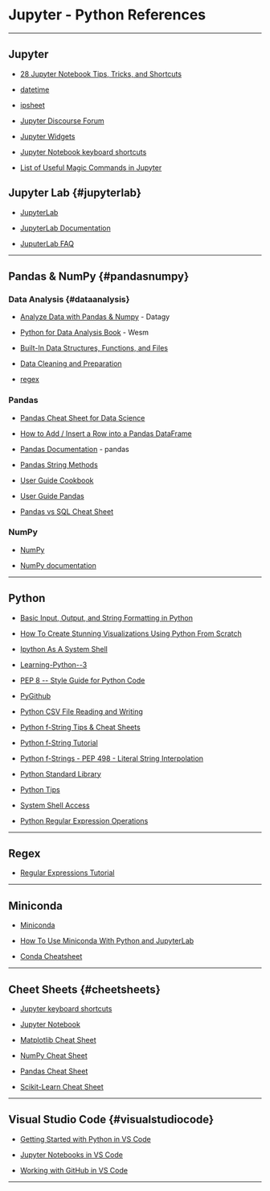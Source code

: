 # Jupyter - Python References

------------------------------------------------------------------------

## Jupyter

-   [28 Jupyter Notebook Tips, Tricks, and
    Shortcuts](https://www.dataquest.io/blog/jupyter-notebook-tips-tricks-shortcuts/)

-   [datetime](https://docs.python.org/3/library/datetime.html#module-datetime)

-   [ipsheet](https://ipysheet.readthedocs.io/en/stable/)

-   [Jupyter Discourse
    Forum](https://discourse.jupyter.org/c/jupyterlab/17)

-   [Jupyter
    Widgets](https://ipywidgets.readthedocs.io/en/latest/index.html)

-   [Jupyter Notebook keyboard
    shortcuts](https://defkey.com/jupyter-notebook-shortcuts)

-   [List of Useful Magic Commands in
    Jupyter](https://coderzcolumn.com/tutorials/python/list-of-useful-magic-commands-in-jupyter-notebook-lab)

## Jupyter Lab {#jupyterlab}

-   [JupyterLab](https://pypi.org/project/jupyterlab/)

-   [JupyterLab Documentation](http://jupyterlab.readthedocs.io/)

-   [JuputerLab
    FAQ](https://jupyterlab.readthedocs.io/en/stable/getting_started/faq.html)

------------------------------------------------------------------------

## Pandas & NumPy {#pandasnumpy}

### Data Analysis {#dataanalysis}

-   [Analyze Data with Pandas &
    Numpy](https://datagy.io/pandas-tutorials/) - Datagy

-   [Python for Data Analysis Book](https://wesmckinney.com/book/) -
    Wesm

-   [Built-In Data Structures, Functions, and
    Files](https://wesmckinney.com/book/python-builtin.html)

-   [Data Cleaning and
    Preparation](https://wesmckinney.com/book/data-cleaning.html)

-   [regex](https://wesmckinney.com/book/data-cleaning.html#text_string_manip_re)


### Pandas

-   [Pandas Cheat Sheet for Data
    Science](https://datascientyst.com/pandas-cheat-sheet-for-data-science/)

-   [How to Add / Insert a Row into a Pandas
    DataFrame](https://datagy.io/pandas-add-row/)

-   [Pandas
    Documentation](https://pandas.pydata.org/pandas-docs/stable/index.html) -
    pandas

-   [Pandas String
    Methods](https://pandas.pydata.org/pandas-docs/stable/user_guide/text.html#method-summary)

-   [User Guide
    Cookbook](https://pandas.pydata.org/docs/user_guide/cookbook.html)

-   [User Guide
    Pandas](https://pandas.pydata.org/docs/user_guide/index.html)

-   [Pandas vs SQL Cheat
    Sheet](https://datascientyst.com/pandas-vs-sql-cheat-sheet/)

### NumPy

-   [NumPy](https://numpy.org)

-   [NumPy documentation](https://numpy.org/doc/stable/)

------------------------------------------------------------------------

## Python

-   [Basic Input, Output, and String Formatting in
    Python](https://realpython.com/python-input-output/)

-   [How To Create Stunning Visualizations Using Python From
    Scratch](https://towardsdatascience.com/how-to-do-visualization-using-python-from-scratch-651304b5ee7a)

-   [Ipython As A System
    Shell](https://ipython.readthedocs.io/en/stable/interactive/shell.html#)

-   [Learning-Python--3](file:///Users/johntelford/Documents/Commands/learning-python3.html)

-   [PEP 8 -- Style Guide for Python
    Code](https://peps.python.org/pep-0008/)

-   [PyGithub](https://pygithub.readthedocs.io/en/latest/)

-   [Python CSV File Reading and
    Writing](https://docs.python.org/3/library/csv.html)

-   [Python f-String Tips & Cheat
    Sheets](https://www.pythonmorsels.com/string-formatting/)

-   [Python f-String Tutorial](http://zetcode.com/python/fstring/)

-   [Python f-Strings - PEP 498 - Literal String
    Interpolation](https://www.journaldev.com/23592/python-f-strings-literal-string-interpolation)

-   [Python Standard Library](https://docs.python.org/3/library/)

-   [Python Tips](https://book.pythontips.com/en/latest/index.html#)

-   [System Shell
    Access](https://ipython.readthedocs.io/en/stable/interactive/reference.html#system-shell-access)

-   [Python Regular Expression
    Operations](https://docs.python.org/3/library/re.html)

------------------------------------------------------------------------

## Regex

-   [Regular Expressions
    Tutorial](https://www.regular-expressions.info/tutorial.html)

------------------------------------------------------------------------

## Miniconda

-   [Miniconda](https://docs.conda.io/en/latest/miniconda.html)

-   [How To Use Miniconda With Python and
    JupyterLab](https://betterprogramming.pub/how-to-use-miniconda-with-python-and-jupyterlab-5ce07845e818)

-   [Conda
    Cheatsheet](https://docs.conda.io/projects/conda/en/latest/_downloads/cb0ffc4c7b1e6c0e716c066d2b077faf/conda-4.12.pdf)

------------------------------------------------------------------------

## Cheet Sheets {#cheetsheets}

-   [Jupyter keyboard
    shortcuts](https://cheatography.com/weidadeyue/cheat-sheets/jupyter-notebook/pdf_bw/)

-   [Jupyter
    Notebook](https://s3.amazonaws.com/assets.datacamp.com/blog_assets/Jupyter_Notebook_Cheat_Sheet.pdf)

-   [Matplotlib Cheat
    Sheet](https://s3.amazonaws.com/assets.datacamp.com/blog_assets/Python_Matplotlib_Cheat_Sheet.pdf)

-   [NumPy Cheat
    Sheet](https://s3.amazonaws.com/assets.datacamp.com/blog_assets/Numpy_Python_Cheat_Sheet.pdf)

-   [Pandas Cheat
    Sheet](http://pandas.pydata.org/Pandas_Cheat_Sheet.pdf)

-   [Scikit-Learn Cheat
    Sheet](https://s3.amazonaws.com/assets.datacamp.com/blog_assets/Scikit_Learn_Cheat_Sheet_Python.pdf)


------------------------------------------------------------------------

## Visual Studio Code {#visualstudiocode}

-   [Getting Started with Python in VS
    Code](https://code.visualstudio.com/docs/python/python-tutorial)

-   [Jupyter Notebooks in VS
    Code](https://code.visualstudio.com/docs/datascience/jupyter-notebooks)

-   [Working with GitHub in VS
    Code](https://code.visualstudio.com/docs/sourcecontrol/github)

------------------------------------------------------------------------
